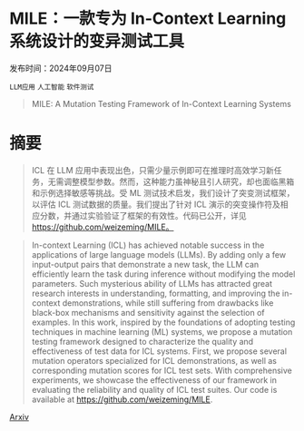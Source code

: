 # MILE：一款专为 In-Context Learning 系统设计的变异测试工具

发布时间：2024年09月07日

`LLM应用` `人工智能` `软件测试`

> MILE: A Mutation Testing Framework of In-Context Learning Systems

# 摘要

> ICL 在 LLM 应用中表现出色，只需少量示例即可在推理时高效学习新任务，无需调整模型参数。然而，这种能力虽神秘且引人研究，却也面临黑箱和示例选择敏感等挑战。受 ML 测试技术启发，我们设计了突变测试框架，以评估 ICL 测试数据的质量。我们提出了针对 ICL 演示的突变操作符及相应分数，并通过实验验证了框架的有效性。代码已公开，详见 https://github.com/weizeming/MILE。

> In-context Learning (ICL) has achieved notable success in the applications of large language models (LLMs). By adding only a few input-output pairs that demonstrate a new task, the LLM can efficiently learn the task during inference without modifying the model parameters. Such mysterious ability of LLMs has attracted great research interests in understanding, formatting, and improving the in-context demonstrations, while still suffering from drawbacks like black-box mechanisms and sensitivity against the selection of examples. In this work, inspired by the foundations of adopting testing techniques in machine learning (ML) systems, we propose a mutation testing framework designed to characterize the quality and effectiveness of test data for ICL systems. First, we propose several mutation operators specialized for ICL demonstrations, as well as corresponding mutation scores for ICL test sets. With comprehensive experiments, we showcase the effectiveness of our framework in evaluating the reliability and quality of ICL test suites. Our code is available at https://github.com/weizeming/MILE.

[Arxiv](https://arxiv.org/abs/2409.04831)